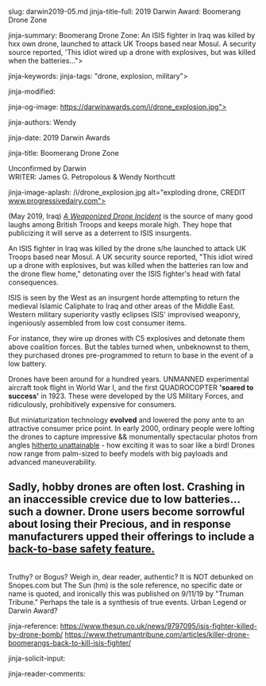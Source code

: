 slug: darwin2019-05.md
jinja-title-full: 2019 Darwin Award: Boomerang Drone Zone

jinja-summary: Boomerang Drone Zone: An ISIS fighter in Iraq was killed by hxx own drone, launched to attack UK Troops based near Mosul. A security source reported, 'This idiot wired up a drone with explosives, but was killed when the batteries...">

jinja-keywords:
jinja-tags: "drone, explosion, military">

jinja-modified:

jinja-og-image: https://darwinawards.com/i/drone_explosion.jpg">

jinja-authors: Wendy

jinja-date: 2019 Darwin Awards


jinja-title: Boomerang Drone Zone

Unconfirmed by Darwin<BR>
WRITER: James G. Petropolous & Wendy Northcutt

jinja-image-aplash: /i/drone_explosion.jpg
alt="exploding drone, CREDIT www.progressivedairy.com">

(May 2019, Iraq) <I><U>A Weaponized Drone Incident</U></I> is the
source of many good laughs among British Troops and keeps morale high. They
hope that publicizing it will serve as a deterrent to ISIS insurgents.

An ISIS fighter in Iraq was killed by the drone s/he launched to attack UK
Troops based near Mosul. A UK security source reported, "This idiot wired
up a drone with explosives, but was killed when the batteries ran low and
the drone flew home," detonating over the ISIS fighter's head with fatal
consequences.

ISIS is seen by the West as an insurgent horde attempting to return the
medieval Islamic Caliphate to Iraq and other areas of the Middle
East. Western military superiority vastly eclipses ISIS' improvised
weaponry, ingeniously assembled from low cost consumer items.

For instance, they wire up drones with C5 explosives and detonate them
above coalition forces. But the tables turned when, unbeknownst to them,
they purchased drones pre-programmed to return to base in the event of a
low battery.

Drones have been around for a hundred years. UNMANNED experimental aircraft
took flight in World War I, and the first QUADROCOPTER <B>'soared to
success'</B> in 1923. These were developed by the US Military Forces, and
ridiculously, prohibitively expensive for consumers.

But miniaturization technology <B>evolved</B> and lowered the pony ante to
an attractive consumer price point. In early 2000, ordinary people were
lofting the drones to capture impressive && monumentally spectacular photos
from angles <U>hitherto unattainable</U> - how exciting it was to soar like
a bird! Drones now range from palm-sized to beefy models with big
payloads and advanced maneuverability.

Sadly, hobby drones are often lost. Crashing in an inaccessible crevice due to low batteries... such a downer. Drone users become sorrowful about losing their Precious, and in response manufacturers upped their offerings to include a <U>back-to-base safety feature.</U>
<BR>
---
<BR>
Truthy? or Bogus? Weigh in, dear reader, authentic? It is NOT debunked on
Snopes.com but The Sun (hm) is the sole reference, no specific date or name
is quoted, and ironically this was published on 9/11/19 by "Truman
Tribune." Perhaps the tale is a synthesis of true events. Urban Legend or Darwin Award?

jinja-reference: https://www.thesun.co.uk/news/9797095/isis-fighter-killed-by-drone-bomb/ https://www.thetrumantribune.com/articles/killer-drone-boomerangs-back-to-kill-isis-fighter/

jinja-solicit-input:

jinja-reader-comments:





